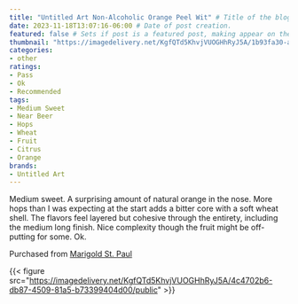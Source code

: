 ```yaml
---
title: "Untitled Art Non-Alcoholic Orange Peel Wit" # Title of the blog post.
date: 2023-11-18T13:07:16-06:00 # Date of post creation.
featured: false # Sets if post is a featured post, making appear on the home page side bar.
thumbnail: "https://imagedelivery.net/KgfQTd5KhvjVUOGHhRyJ5A/1b93fa30-a144-4e33-e640-d30a2d0dbb00/thumb"
categories:
- other
ratings:
- Pass
- Ok
- Recommended
tags:
- Medium Sweet
- Near Beer
- Hops
- Wheat
- Fruit
- Citrus
- Orange
brands:
- Untitled Art
---
```


Medium sweet. A surprising amount of natural orange in the nose. More hops than I was expecting at the start adds a bitter core with a soft wheat shell. The flavors feel layered but cohesive through the entirety, including the medium long finish. Nice complexity though the fruit might be off-putting for some. Ok.

Purchased from [Marigold St. Paul](https://shop.honeycombmpls.com/)

{{< figure src="https://imagedelivery.net/KgfQTd5KhvjVUOGHhRyJ5A/4c4702b6-db87-4509-81a5-b73399404d00/public" >}}
